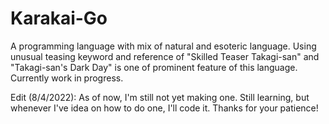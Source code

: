 # Karakai-Go
A programming language with mix of natural and esoteric language. Using unusual teasing keyword and reference of "Skilled Teaser Takagi-san" and "Takagi-san's Dark Day" is one of prominent feature of this language. Currently work in progress.

Edit (8/4/2022): As of now, I'm still not yet making one. Still learning, but whenever I've idea on how to do one, I'll code it. Thanks for your patience!
